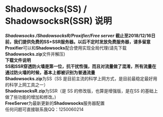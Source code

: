 # Shadowsocks(SS) / ShadowsocksR(SSR) 说明 
***Shadowsocks /ShadowsocksR/Proxifier/Free server***
**截止至2018/12/16日前，我们提供免费的SS+SSR服务器。以后不定时发放免费服务器，请多留意**
**Proxifier**可以和**Shadowsocks**配合使用实现全局代理(请先下载**Shadowsocks.zip**文件并解压)  
****下载文件说明****  
**SS和SSR穿透防火墙是第一位，抗干扰性强，而且对流量做了混淆，所有流量在通过防火墙的时候，基本上都被识别为普通流量**  
**Shadowsocks.zip**为SS（SS 是目前主流的科学上网方式，是目前最稳定最好用的科学上网工具之一）  
**ShadowsocksR.zip**为SSR（是 SS 的修改版，也算是增强版，是在SS 的基础上做了些功能的增加和修改。)  
**FreeServer**为最新更新的**Shadowsocks**服务器配置  
任何问题可直接联系我QQ：1250060214  
